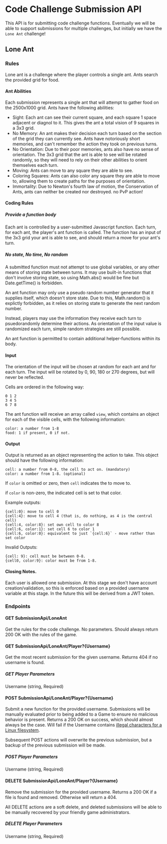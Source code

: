 # Code Challenge Submission API

This API is for submitting code challenge functions. Eventually we will be able to support submissions for multiple challenges, but initially we have the `Lone Ant` challenge!

## Lone Ant

### Rules

Lone ant is a challenge where the player controls a single ant. Ants search the provided grid for food.

#### Ant Abilities

Each submission represents a single ant that will attempt to gather food on the 2500x1000 grid. Ants have the following abilities:

* Sight: Each ant can see their current square, and each square 1 space adjacent or diagnol to it. This gives the ant a total vision of 9 squares in a 3x3 grid.
* No Memory: An ant makes their decision each turn based on the section of the grid they can currently see. Ants have notoriously short memories, and can't remember the action they took on previous turns. 
* No Orientation: Due to their poor memories, ants also have no sense of orientation. The 3x3 grid that the ant is able to see will be rotated randomly, so they will need to rely on their other abilities to orient themselves each turn.
* Moving: Ants can move to any square they are able to see.
* Coloring Squares: Ants can also color any square they are able to move to, allowing them to create paths for the purposes of orientation.
* Immortality: Due to Newton's fourth law of motion, the Conservation of Ants, ants can neither be created nor destroyed. no PvP action!

#### Coding Rules

##### Provide a function body

Each ant is controlled by a user-submitted Javascript function. Each turn, for each ant, the player's ant function is called. The function has an input of the 3x3 grid your ant is able to see, and should return a move for your ant's turn.

##### No state, No time, No random

A submitted function must not attempt to use global variables, or any other means of storing state between turns. It may use built-in functions that don't involve storing state, so using Math.abs() would be fine but Date.getTime() is forbidden.

An ant function may only use a pseudo random number generator that it supplies itself, which doesn't store state. Due to this, Math.random() is explictly forbidden, as it relies on storing state to generate the next random number. 

Instead, players may use the information they receive each turn to psuedorandomly determine their actions. As orientation of the input value is randomized each turn, simple random strategies are still possible.

An ant function is permitted to contain additional helper-functions within its body.

#### Input

The orientation of the input will be chosen at random for each ant and for each turn. The input will be rotated by 0, 90, 180 or 270 degrees, but will never be reflected.

Cells are ordered in the following way:
```
0 1 2
3 4 5
6 7 8
```

The ant function will receive an array called `view`, which contains an object for each of the visible cells, with the following information:

````
color: a number from 1-8
food: 1 if present, 0 if not.
````
#### Output

Output is returned as an object representing the action to take. This object should have the following information:
```
cell: a number from 0-8, the cell to act on. (mandatory)
color: a number from 1-8. (optional)
```

If `color` is omitted or zero, then `cell` indicates the to move to.

if `color` is non-zero, the indicated cell is set to that color.

Example outputs:
```
{cell:0}: move to cell 0
{cell:4}: move to cell 4 (that is, do nothing, as 4 is the central cell)
{cell:4, color:8}: set own cell to color 8
{cell:6, color:1}: set cell 6 to color 1
{cell:6, color:0}: equivalent to just `{cell:6}` - move rather than set color
```
Invalid Outputs:
```
{cell: 9}: cell must be between 0-8.
{cell0, color:9}: color must be from 1-8.
```
#### Closing Notes.

Each user is allowed one submission. At this stage we don't have account creation/validation, so this is enforced based on a provided username variable at this stage. In the future this will be derived from a JWT token.

### Endpoints

#### GET SubmissionApi/LoneAnt

Get the rules for the code challenge. No parameters. Should always return 200 OK with the rules of the game.

#### GET SubmissionApi/LoneAnt/Player?{Username}

Get the most recent submission for the given username. Returns 404 if no username is found.

##### GET Player Parameters

Username (string, Required)

#### POST SubmissionApi/LoneAnt/Player?{Username}

Submit a new function for the provided username. Submissions will be manually evaluated prior to being added to a Game to ensure no malicious behavior is present. Returns a 200 OK on success, which should almost always be the case. Will fail if the Username contains [illegal characters for a Linux filesystem](https://en.wikipedia.org/wiki/Filename#Reserved_characters_and_words).

Subsequent POST actions will overwrite the previous submission, but a backup of the previous submission will be made.

##### POST Player Parameters

Username (string, Required)

#### DELETE SubmissionApi/LoneAnt/Player?{Username}

Remove the submission for the provided username. Returns a 200 OK if a file is found and removed. Otherwise will return a 404.

All DELETE actions are a soft delete, and deleted submissions will be able to be manually recovered by your friendly game administrators.

##### DELETE Player Parameters

Username (string, Required)
